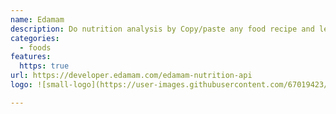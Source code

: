 ```yaml
---
name: Edamam
description: Do nutrition analysis by Copy/paste any food recipe and learn its nutrition details in under a second
categories:
  - foods
features:
  https: true
url: https://developer.edamam.com/edamam-nutrition-api
logo: ![small-logo](https://user-images.githubusercontent.com/67019423/193456793-834cee23-1d15-4cfb-8eed-04bdaf733bdb.png)

---
```

